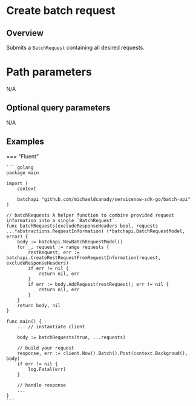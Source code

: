 # Create batch request

## Overview

Submits a `BatchRequest` containing all desired requests.

# Path parameters

N/A

## Optional query parameters

N/A

## Examples

=== "Fluent"

    ``` golang
    package main

    import (
        context

        batchapi "github.com/michaeldcanady/servicenow-sdk-go/batch-api"
    )

    // batchRequests A helper function to combine provided request information into a single `BatchRequest`.
    func batchRequests(excludeResponseHeaders bool, requests ...*abstractions.RequestInformation) (*batchapi.BatchRequestModel, error) {
        body := batchapi.NewBatchRequestModel()
        for _, request := range requests {
            restRequest, err := batchapi.CreateRestRequestFromRequestInformation(request, excludeResponseHeaders)
            if err != nil {
                return nil, err
            }
            if err := body.AddRequest(restRequest); err != nil {
                return nil, err
            }
        }
        return body, nil
    }

    func main() {
        ... // instantiate client

        body := batchRequests(true, ...requests)
        
        // build your request
        response, err := client.Now().Batch().Post(context.Backgroud(), body)
        if err != nil {
            log.Fatal(err)
        }

        // handle response
        ...
    }
    ```